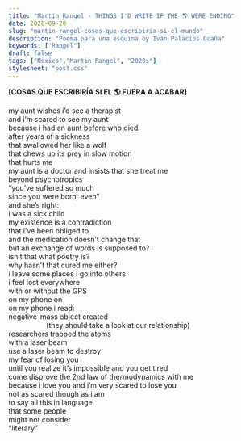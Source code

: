 ```yaml
---
title: "Martín Rangel - THINGS I'D WRITE IF THE 🌎 WERE ENDING"
date: 2020-09-20
slug: "martin-rangel-cosas-que-escribiria-si-el-mundo"
description: "Poema para una esquina by Iván Palacios Ocaña"
keywords: ["Rangel"]
draft: false
tags: ["Mexico","Martin-Rangel", "2020s"]
stylesheet: "post.css"
---
```


**[COSAS QUE ESCRIBIRÍA SI EL 🌎 FUERA A ACABAR]**

my aunt wishes i’d see a therapist  
and i’m scared to see my aunt  
because i had an aunt before who died  
after years of a sickness  
that swallowed her like a wolf  
that chews up its prey in slow motion  
that hurts me  
my aunt is a doctor and insists that she treat me  
beyond psychotropics  
“you’ve suffered so much  
since you were born, even”  
and she’s right:  
i was a sick child  
my existence is a contradiction  
that i’ve been obliged to  
and the medication doesn’t change that  
but an exchange of words
is supposed to?  
isn’t that what poetry is?  
why hasn’t that cured me either?  
i leave some places i go into others  
i feel lost everywhere  
with or without the GPS  
on my phone on  
on my phone i read:  
negative-mass object created  
&nbsp;&nbsp;&nbsp;&nbsp;&nbsp;&nbsp;&nbsp;&nbsp;&nbsp;&nbsp;&nbsp;&nbsp;&nbsp;&nbsp;&nbsp;&nbsp;&nbsp;&nbsp; (they should take a look at our relationship)  
researchers trapped the atoms  
with a laser beam  
use a laser beam to destroy  
my fear of losing you  
until you realize it’s impossible and you get tired  
come disprove the 2nd law of thermodynamics with me  
because i love you and i’m very scared to lose you  
not as scared though as i am  
to say all this in language  
that some people  
might not consider  
“literary”
